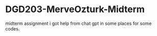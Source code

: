 # DGD203-MerveOzturk-Midterm
midterm assignment
i got help from chat gpt in some places for some codes.
